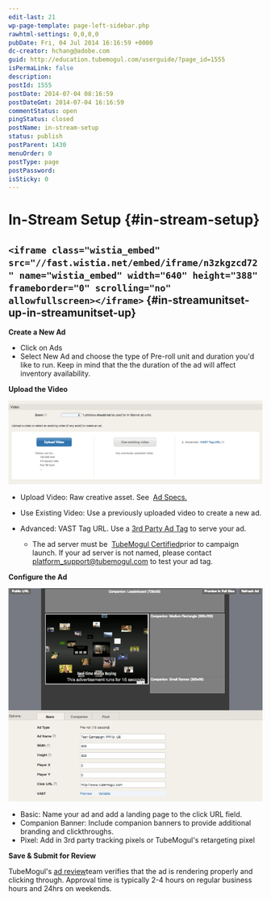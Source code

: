 ```yaml
---
edit-last: 21
wp-page-template: page-left-sidebar.php
rawhtml-settings: 0,0,0,0
pubDate: Fri, 04 Jul 2014 16:16:59 +0000
dc-creator: hchang@adobe.com
guid: http://education.tubemogul.com/userguide/?page_id=1555
isPermaLink: false
description: 
postId: 1555
postDate: 2014-07-04 08:16:59
postDateGmt: 2014-07-04 16:16:59
commentStatus: open
pingStatus: closed
postName: in-stream-setup
status: publish
postParent: 1430
menuOrder: 0
postType: page
postPassword: 
isSticky: 0
---
```


# In-Stream Setup {#in-stream-setup}

## `<iframe class="wistia_embed" src="//fast.wistia.net/embed/iframe/n3zkgzcd72" name="wistia_embed" width="640" height="388" frameborder="0" scrolling="no" allowfullscreen></iframe>` {#in-streamunitset-up-in-streamunitset-up}

**Create a New Ad**

* Click on Ads
* Select New Ad&nbsp;and choose&nbsp;the type of Pre-roll unit and duration you'd like to run. Keep in mind that the the duration of the ad will affect inventory&nbsp;availability.

**Upload the Video**
  
[ ![instream uploader](assets/instream-uploader.png)](assets/instream-uploader.png)

* Upload Video: Raw creative asset. See&nbsp; [Ad Specs.](../user-guide/planning/ad-formats/ad-specs.md)
* Use Existing Video: Use a previously uploaded video to create a new ad.
* Advanced: VAST Tag URL. Use a [3rd Party Ad Tag](3rd-party-tracking-adserving/ad-tags.md) to serve your ad.

    * The ad server must be&nbsp; [TubeMogul Certified](http://www.tubemogul.com/company/partners/ad-serving-and-rich-media/)prior to campaign launch.&nbsp;If your ad server is not named, please contact&nbsp; [platform_support@tubemogul.com](mailto:playtimesupport@tubemogul.com)&nbsp;to test your ad tag.

**Configure the Ad**
  
[ ![Ad Configurator](assets/ad-configurator.png)](assets/ad-configurator.png)

* Basic: Name your ad and add a landing page to the click URL field.
* Companion Banner: Include companion banners to provide additional branding and clickthroughs.
* Pixel:&nbsp;Add in 3rd party tracking pixels or TubeMogul's retargeting pixel

**Save & Submit for Review**
  
TubeMogul's [ad review](ad-reviews.md)team verifies that the ad is rendering properly and clicking through. Approval time is typically 2-4 hours on regular business hours and 24hrs on weekends. 